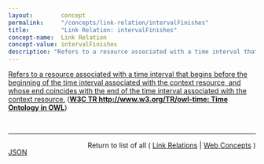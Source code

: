 ```yaml
---
layout:        concept
permalink:     "/concepts/link-relation/intervalFinishes"
title:         "Link Relation: intervalFinishes"
concept-name:  Link Relation
concept-value: intervalFinishes
description: "Refers to a resource associated with a time interval that begins before the beginning of the time interval associated with the context resource, and whose end coincides with the end of the time interval associated with the context resource."
---
```


[Refers to a resource associated with a time interval that begins before the beginning of the time interval associated with the context resource, and whose end coincides with the end of the time interval associated with the context resource.](http://www.w3.org/TR/owl-time/#time:intervalFinishes "Read documentation for Link Relation &#34;intervalFinishes&#34;") (**[W3C TR http://www.w3.org/TR/owl-time: Time Ontology in OWL](/specs/W3C/TR/owl-time "OWL-Time is an OWL-2 DL ontology of temporal concepts, for describing the temporal properties of resources in the world or described in Web pages. The ontology provides a vocabulary for expressing facts about topological (ordering) relations among instants and intervals, together with information about durations, and about temporal position including date-time information. Time positions and durations may be expressed using either the conventional (Gregorian) calendar and clock, or using another temporal reference system such as Unix-time, geologic time, or different calendars.")**)

<br/>
<hr/>

<p style="float : left"><a href="./intervalFinishes.json" title="JSON representing this particular Web Concept value">JSON</a></p>
<p style="text-align: right">Return to list of all ( <a href="../link-relation/">Link Relations</a> | <a href="../">Web Concepts</a> )</p>
